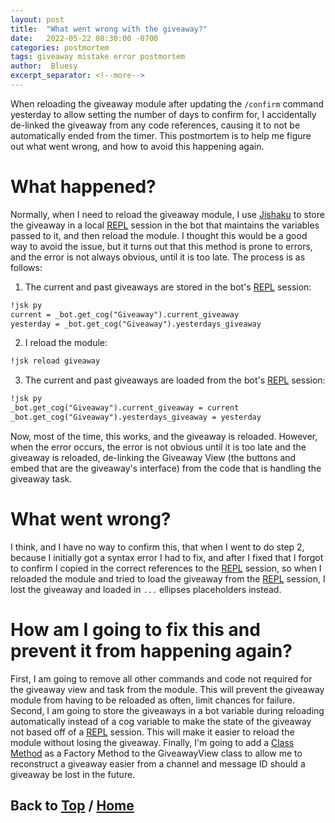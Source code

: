 ```yaml
---
layout: post
title:  "What went wrong with the giveaway?"
date:   2022-05-22 08:30:00 -0700
categories: postmortem
tags: giveaway mistake error postmortem
author:  Bluesy
excerpt_separator: <!--more-->
---
```


When reloading the giveaway module after updating the `/confirm` command yesterday to allow
setting the number of days to confirm for, I accidentally de-linked the giveaway from any code references, causing
it to not be automatically ended from the timer. This postmortem is to help me figure out what went wrong, and how
to avoid this happening again.

<!--more-->

# What happened?

Normally, when I need to reload the giveaway module, I use [Jishaku] to store the giveaway in a local [REPL] session 
in the bot that maintains the variables passed to it, and then reload the module. I thought this would be a good way to
avoid the issue, but it turns out that this method is prone to errors, and the error is not always obvious, until it is
too late. The process is as follows:
1. The current and past giveaways are stored in the bot's [REPL] session:

```markdown
!jsk py
current = _bot.get_cog("Giveaway").current_giveaway
yesterday = _bot.get_cog("Giveaway").yesterdays_giveaway
```

2. I reload the module:

```markdown
!jsk reload giveaway
```

3. The current and past giveaways are loaded from the bot's [REPL] session:

```markdown
!jsk py
_bot.get_cog("Giveaway").current_giveaway = current
_bot.get_cog("Giveaway").yesterdays_giveaway = yesterday
```

Now, most of the time, this works, and the giveaway is reloaded. However, when the error occurs, the error is not
obvious until it is too late and the giveaway is reloaded, de-linking the Giveaway View (the buttons and embed that are
the giveaway's interface) from the code that is handling the giveaway task.

# What went wrong?

I think, and I have no way to confirm this, that when I went to do step 2, because I initially got a syntax error I had
to fix, and after I fixed that I forgot to confirm I copied in the correct references to the [REPL] session, so when I 
reloaded the module and tried to load the giveaway from the [REPL] session, I lost the giveaway and loaded in `...`
ellipses placeholders instead.

# How am I going to fix this and prevent it from happening again?

First, I am going to remove all other commands and code not required for the giveaway view and task from the module.
This will prevent the giveaway module from having to be reloaded as often, limit chances for failure. Second, I am
going to store the giveaways in a bot variable during reloading automatically instead of a cog variable
to make the state of the giveaway not based off of a [REPL] session. This will make it easier to reload the module 
without losing the giveaway. Finally, I'm going to add a [Class Method] as a Factory Method to the GiveawayView
class to allow me to reconstruct a giveaway easier from a channel and message ID should a giveaway be lost in the
future.

## Back to [Top](./giveaway-error-postmortem) / [Home](../../../../index.html)

[Jishaku]: https://jishaku.readthedocs.io/en/latest/
[REPL]: https://en.wikipedia.org/wiki/Read%E2%80%93eval%E2%80%93print_loop
[Class Method]: https://docs.python.org/3/library/functions.html#classmethod